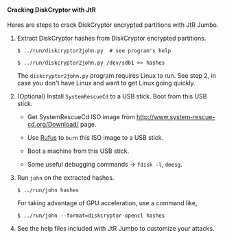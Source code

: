 #### Cracking DiskCryptor with JtR

Heres are steps to crack DiskCryptor encrypted partitions with JtR Jumbo.

1. Extract DiskCryptor hashes from DiskCryptor encrypted partitions.

   ```
   $ ../run/diskcryptor2john.py  # see program's help

   $ ../run/diskcryptor2john.py /dev/sdb1 >> hashes
   ```

   The `diskcryptor2john.py` program requires Linux to run. See step 2, in case
   you don't have Linux and want to get Linux going quickly.

2. (Optional) Install `SystemRescueCd` to a USB stick. Boot from this USB stick.

   - Get SystemRescueCd ISO image from http://www.system-rescue-cd.org/Download/ page.

   - Use [Rufus](https://rufus.ie) to `burn` this ISO image to a USB stick.

   - Boot a machine from this USB stick.

   - Some useful debugging commands -> `fdisk -l`, `dmesg`.

3. Run `john` on the extracted hashes.

   ```
   $ ../run/john hashes
   ```

   For taking advantage of GPU acceleration, use a command like,

   ```
   $ ../run/john --format=diskcryptor-opencl hashes
   ```

4. See the help files included with JtR Jumbo to customize your attacks.
